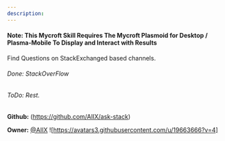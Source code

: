 ```yaml
---
description: 
---
```

#### Note: This Mycroft Skill Requires The Mycroft Plasmoid for Desktop / Plasma-Mobile To Display and Interact with Results
Find Questions on StackExchanged based channels.
###### Done: StackOverFlow
###### ToDo: Rest.

**Github:** (https://github.com/AIIX/ask-stack)

**Owner:** [@AIIX](https://github.com/AIIX) ![https://avatars3.githubusercontent.com/u/19663666?v=4]

